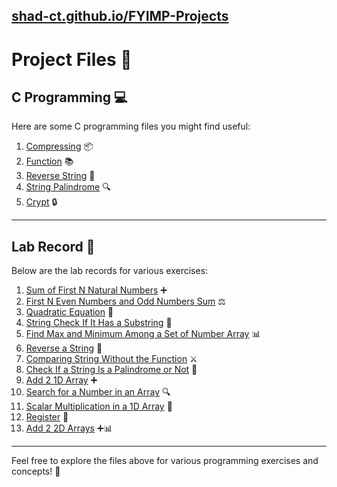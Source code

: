 [shad-ct.github.io/FYIMP-Projects](https://shad-ct.github.io/FYIMP-Projects/)
-----------------------
# Project Files 🎉

## C Programming 💻

Here are some C programming files you might find useful:

1. [Compressing](SEM01/CProgramming/Compressing.c) 📦
2. [Function](SEM01/CProgramming/function.md) 📚
3. [Reverse String](SEM01/CProgramming/ReverseString.c) 🔄
4. [String Palindrome](SEM01/CProgramming/StringPalindrome.c) 🔍
5. [Crypt](SEM01/CProgramming/Crypt.c) 🔒

---

## Lab Record 📒

Below are the lab records for various exercises:

1. [Sum of First N Natural Numbers](SEM01/LabRecord/01.%20sum%20of%20first%20n%20natural%20numbers.c) ➕
2. [First N Even Numbers and Odd Numbers Sum](SEM01/LabRecord/02.%20first%20n%20even%20numbers%20and%20odd%20numbers%20sum.c) ⚖️
3. [Quadratic Equation](SEM01/LabRecord/03.%20quadratic%20equation.c) 📐
4. [String Check If It Has a Substring](SEM01/LabRecord/04.%20string%20check%20if%20it%20has%20a%20sub%20string.c) 🔗
5. [Find Max and Minimum Among a Set of Number Array](SEM01/LabRecord/05.%20find%20max%20and%20minimum%20among%20a%20set%20of%20number%20array.c) 📊
6. [Reverse a String](SEM01/LabRecord/06.%20reverse%20a%20string.c) 🔄
7. [Comparing String Without the Function](SEM01/LabRecord/07.%20comparing%20string%20without%20the%20function.c) ⚔️
8. [Check If a String Is a Palindrome or Not](SEM01/LabRecord/08.%20check%20if%20a%20string%20is%20a%20palindrome%20or%20not.c) 🔄
9. [Add 2 1D Array](SEM01/LabRecord/09.%20add%202%201D%20array.c) ➕
10. [Search for a Number in an Array](SEM01/LabRecord/10.%20search%20for%20a%20number%20in%20an%20array.c) 🔍
11. [Scalar Multiplication in a 1D Array](SEM01/LabRecord/11.%20scalar%20multiplication%20in%20a%201D%20array.c) 📏
12. [Register](SEM01/LabRecord/12.%20register.c) 📝
13. [Add 2 2D Arrays](SEM01/LabRecord/13.%20add%202%202D%20arrays.c) ➕📊

---

Feel free to explore the files above for various programming exercises and concepts! 🌟
